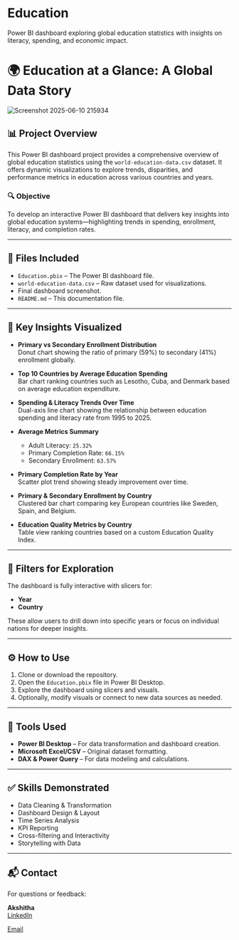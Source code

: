 # Education
Power BI dashboard exploring global education statistics with insights on literacy, spending, and economic impact.

# 🌍 Education at a Glance: A Global Data Story

![Screenshot 2025-06-10 215934](https://github.com/user-attachments/assets/31751b8e-92ea-475e-98a3-ab25cb463617)


## 📊 Project Overview

This Power BI dashboard project provides a comprehensive overview of global education statistics using the `world-education-data.csv` dataset. It offers dynamic visualizations to explore trends, disparities, and performance metrics in education across various countries and years.

### 🔍 Objective

To develop an interactive Power BI dashboard that delivers key insights into global education systems—highlighting trends in spending, enrollment, literacy, and completion rates.

---

## 📁 Files Included

- `Education.pbix` – The Power BI dashboard file.
- `world-education-data.csv` – Raw dataset used for visualizations.
-  Final dashboard screenshot.
- `README.md` – This documentation file.

---

## 📌 Key Insights Visualized

- **Primary vs Secondary Enrollment Distribution**  
  Donut chart showing the ratio of primary (59%) to secondary (41%) enrollment globally.

- **Top 10 Countries by Average Education Spending**  
  Bar chart ranking countries such as Lesotho, Cuba, and Denmark based on average education expenditure.

- **Spending & Literacy Trends Over Time**  
  Dual-axis line chart showing the relationship between education spending and literacy rate from 1995 to 2025.

- **Average Metrics Summary**  
  - Adult Literacy: `25.32%`  
  - Primary Completion Rate: `66.15%`  
  - Secondary Enrollment: `63.57%`

- **Primary Completion Rate by Year**  
  Scatter plot trend showing steady improvement over time.

- **Primary & Secondary Enrollment by Country**  
  Clustered bar chart comparing key European countries like Sweden, Spain, and Belgium.

- **Education Quality Metrics by Country**  
  Table view ranking countries based on a custom Education Quality Index.

---

## 🎯 Filters for Exploration

The dashboard is fully interactive with slicers for:

- **Year**
- **Country**

These allow users to drill down into specific years or focus on individual nations for deeper insights.

---

## ⚙️ How to Use

1. Clone or download the repository.
2. Open the `Education.pbix` file in Power BI Desktop.
3. Explore the dashboard using slicers and visuals.
4. Optionally, modify visuals or connect to new data sources as needed.

---

## 📌 Tools Used

- **Power BI Desktop** – For data transformation and dashboard creation.
- **Microsoft Excel/CSV** – Original dataset formatting.
- **DAX & Power Query** – For data modeling and calculations.

---

## ✅ Skills Demonstrated

- Data Cleaning & Transformation
- Dashboard Design & Layout
- Time Series Analysis
- KPI Reporting
- Cross-filtering and Interactivity
- Storytelling with Data

---

## 📬 Contact

For questions or feedback:

**Akshitha**  
[LinkedIn](https://www.linkedin.com/in/akshitha-thatla-755832260/) 

[Email]()

